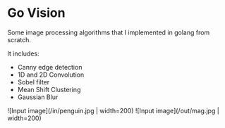 # Go Vision
Some image processing algorithms that I implemented in golang from scratch.

It includes:

* Canny edge detection
* 1D and 2D Convolution
* Sobel filter
* Mean Shift Clustering
* Gaussian Blur

![Input image](/in/penguin.jpg | width=200)
![Input image](/out/mag.jpg | width=200)
